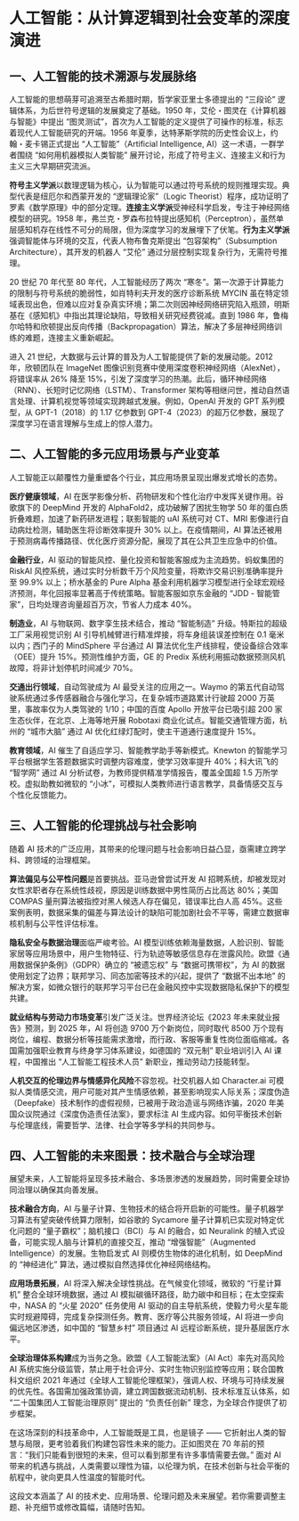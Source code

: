# 人工智能：从计算逻辑到社会变革的深度演进

## 一、人工智能的技术溯源与发展脉络

人工智能的思想萌芽可追溯至古希腊时期，哲学家亚里士多德提出的 “三段论” 逻辑体系，为后世符号逻辑的发展奠定了基础。1950 年，艾伦・图灵在《计算机器与智能》中提出 “图灵测试”，首次为人工智能的定义提供了可操作的标准，标志着现代人工智能研究的开端。1956 年夏季，达特茅斯学院的历史性会议上，约翰・麦卡锡正式提出 “人工智能”（Artificial Intelligence, AI）这一术语，一群学者围绕 “如何用机器模拟人类智能” 展开讨论，形成了符号主义、连接主义和行为主义三大早期研究流派。

**符号主义学派**以数理逻辑为核心，认为智能可以通过符号系统的规则推理实现。典型代表是纽厄尔和西蒙开发的 “逻辑理论家”（Logic Theorist）程序，成功证明了罗素《数学原理》中的部分定理。**连接主义学派**受神经科学启发，专注于神经网络模型的研究。1958 年，弗兰克・罗森布拉特提出感知机（Perceptron），虽然单层感知机存在线性不可分的局限，但为深度学习的发展埋下了伏笔。**行为主义学派**强调智能体与环境的交互，代表人物布鲁克斯提出 “包容架构”（Subsumption Architecture），其开发的机器人 “艾伦” 通过分层控制实现复杂行为，无需符号推理。

20 世纪 70 年代至 80 年代，人工智能经历了两次 “寒冬”。第一次源于计算能力的限制与符号系统的脆弱性，如肖特利夫开发的医疗诊断系统 MYCIN 虽在特定领域表现出色，但难以应对复杂真实环境；第二次则因神经网络研究陷入瓶颈，明斯基在《感知机》中指出其理论缺陷，导致相关研究经费锐减。直到 1986 年，鲁梅尔哈特和欣顿提出反向传播（Backpropagation）算法，解决了多层神经网络训练的难题，连接主义重新崛起。

进入 21 世纪，大数据与云计算的普及为人工智能提供了新的发展动能。2012 年，欣顿团队在 ImageNet 图像识别竞赛中使用深度卷积神经网络（AlexNet），将错误率从 26% 降至 15%，引发了深度学习的热潮。此后，循环神经网络（RNN）、长短时记忆网络（LSTM）、Transformer 架构等相继问世，推动自然语言处理、计算机视觉等领域实现跨越式发展。例如，OpenAI 开发的 GPT 系列模型，从 GPT-1（2018）的 1.17 亿参数到 GPT-4（2023）的超万亿参数，展现了深度学习在语言理解与生成上的惊人潜力。

## 二、人工智能的多元应用场景与产业变革

人工智能正以颠覆性力量重塑各个行业，其应用场景呈现出爆发式增长的态势。

**医疗健康领域**，AI 在医学影像分析、药物研发和个性化治疗中发挥关键作用。谷歌旗下的 DeepMind 开发的 AlphaFold2，成功破解了困扰生物学 50 年的蛋白质折叠难题，加速了新药研发进程；联影智能的 uAI 系统可对 CT、MRI 影像进行自动病灶检测，辅助医生将诊断效率提升 30% 以上。在疫情期间，AI 算法还被用于预测病毒传播路径、优化医疗资源分配，展现了其在公共卫生应急中的价值。

**金融行业**，AI 驱动的智能风控、量化投资和智能客服成为主流趋势。蚂蚁集团的 RiskAI 风控系统，通过实时分析数千万个风险变量，将欺诈交易识别准确率提升至 99.9% 以上；桥水基金的 Pure Alpha 基金利用机器学习模型进行全球宏观经济预测，年化回报率显著高于传统策略。智能客服如京东金融的 “JDD - 智能管家”，日均处理咨询量超百万次，节省人力成本 40%。

**制造业**，AI 与物联网、数字孪生技术结合，推动 “智能制造” 升级。特斯拉的超级工厂采用视觉识别 AI 引导机械臂进行精准焊接，将车身组装误差控制在 0.1 毫米以内；西门子的 MindSphere 平台通过 AI 算法优化生产线排程，使设备综合效率（OEE）提升 15%。预测性维护方面，GE 的 Predix 系统利用振动数据预测风机故障，将非计划停机时间减少 70%。

**交通出行领域**，自动驾驶成为 AI 最受关注的应用之一。Waymo 的第五代自动驾驶系统通过多传感器融合与强化学习，在复杂城市道路累计行驶超 2000 万英里，事故率仅为人类驾驶的 1/10；中国的百度 Apollo 开放平台已吸引超 200 家生态伙伴，在北京、上海等地开展 Robotaxi 商业化试点。智能交通管理方面，杭州的 “城市大脑” 通过 AI 优化红绿灯配时，使主干道通行速度提升 15%。

**教育领域**，AI 催生了自适应学习、智能教学助手等新模式。Knewton 的智能学习平台根据学生答题数据实时调整内容难度，使学习效率提升 40%；科大讯飞的 “智学网” 通过 AI 分析试卷，为教师提供精准学情报告，覆盖全国超 1.5 万所学校。虚拟助教如微软的 “小冰”，可模拟人类教师进行语言教学，具备情感交互与个性化反馈能力。

## 三、人工智能的伦理挑战与社会影响

随着 AI 技术的广泛应用，其带来的伦理问题与社会影响日益凸显，亟需建立跨学科、跨领域的治理框架。

**算法偏见与公平性问题**是首要挑战。亚马逊曾尝试开发 AI 招聘系统，却被发现对女性求职者存在系统性歧视，原因是训练数据中男性简历占比高达 80%；美国 COMPAS 量刑算法被指控对黑人候选人存在偏见，错误率比白人高 45%。这些案例表明，数据采集的偏差与算法设计的缺陷可能加剧社会不平等，需建立数据审核机制与公平性评估标准。

**隐私安全与数据治理**面临严峻考验。AI 模型训练依赖海量数据，人脸识别、智能家居等应用场景中，用户生物特征、行为轨迹等敏感信息存在泄露风险。欧盟《通用数据保护条例》（GDPR）确立的 “被遗忘权” 与 “数据可携带权”，为 AI 的数据使用划定了边界；联邦学习、同态加密等技术的兴起，提供了 “数据不出本地” 的解决方案，如微众银行的联邦学习平台已在金融风控中实现数据隐私保护下的模型共建。

**就业结构与劳动力市场变革**引发广泛关注。世界经济论坛《2023 年未来就业报告》预测，到 2025 年，AI 将创造 9700 万个新岗位，同时取代 8500 万个现有岗位，编程、数据分析等技能需求激增，而行政、客服等重复性岗位面临缩减。各国需加强职业教育与终身学习体系建设，如德国的 “双元制” 职业培训引入 AI 课程，中国推出 “人工智能工程技术人员” 新职业，推动劳动力技能转型。

**人机交互的伦理边界与情感异化风险**不容忽视。社交机器人如 Character.ai 可模拟人类情感交流，用户可能对其产生情感依赖，甚至影响现实人际关系；深度伪造（Deepfake）技术制作的虚假视频，已被用于政治造谣与网络诈骗，2020 年美国众议院通过《深度伪造责任法案》，要求标注 AI 生成内容。如何平衡技术创新与伦理底线，需要哲学、法律、社会学等多学科的共同参与。

## 四、人工智能的未来图景：技术融合与全球治理

展望未来，人工智能将呈现多技术融合、多场景渗透的发展趋势，同时需要全球协同治理以确保其向善发展。

**技术融合方向**，AI 与量子计算、生物技术的结合将开启新的可能性。量子机器学习算法有望突破传统算力限制，如谷歌的 Sycamore 量子计算机已实现对特定优化问题的 “量子霸权”；脑机接口（BCI）与 AI 的融合，如 Neuralink 的植入式设备，可能实现人脑与计算机的直接交互，推动 “增强智能”（Augmented Intelligence）的发展。生物启发式 AI 则模仿生物体的进化机制，如 DeepMind 的 “神经进化” 算法，通过模拟自然选择优化神经网络结构。

**应用场景拓展**，AI 将深入解决全球性挑战。在气候变化领域，微软的 “行星计算机” 整合全球环境数据，通过 AI 模拟碳循环路径，助力碳中和目标；在太空探索中，NASA 的 “火星 2020” 任务使用 AI 驱动的自主导航系统，使毅力号火星车能实时规避障碍，完成复杂探测任务。教育、医疗等公共服务领域，AI 将进一步向偏远地区渗透，如中国的 “智慧乡村” 项目通过 AI 远程诊断系统，提升基层医疗水平。

**全球治理体系构建**成为当务之急。欧盟《人工智能法案》（AI Act）率先对高风险 AI 系统实施分级监管，禁止用于社会评分、实时生物识别监控等应用；联合国教科文组织 2021 年通过《全球人工智能伦理框架》，强调人权、环境与可持续发展的优先性。各国需加强政策协调，建立跨国数据流动机制、技术标准互认体系，如 “二十国集团人工智能治理原则” 提出的 “负责任创新” 理念，为全球合作提供了初步框架。

在这场深刻的科技革命中，人工智能既是工具，也是镜子 —— 它折射出人类的智慧与局限，更考验着我们构建包容性未来的能力。正如图灵在 70 年前的预言：“我们只能看到很短的未来，但可以看到那里有许多事情需要去做。” 面对 AI 带来的机遇与挑战，人类需要以理性为锚，以伦理为帆，在技术创新与社会平衡的航程中，驶向更具人性温度的智能时代。

这段文本涵盖了 AI 的技术史、应用场景、伦理问题及未来展望。若你需要调整主题、补充细节或修改篇幅，请随时告知。